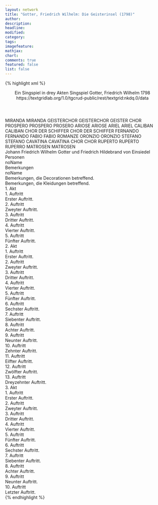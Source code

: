```yaml
---
layout: network
title: "Gotter, Friedrich Wilhelm: Die Geisterinsel (1798)"
author:
description:
headline:
modified:
category:
tags:
imagefeature: 
mathjax: 
chart: 
comments: true
featured: false
list: false
---
```

{% highlight xml %}
<?xml-model href="https://raw.githubusercontent.com/DLiNa/project/master/rules/lina.rnc"?><?xml-model href="https://raw.githubusercontent.com/DLiNa/project/master/rules/lina.sch"?>
<play xmlns="http://lina.digital">
  <header>
    <title>Die Geisterinsel</title>
    <subtitle>Ein Singspiel in drey Akten</subtitle>
    <genretitle>Singspiel</genretitle>
    <author>Gotter, Friedrich Wilhelm</author>
    <date type="print"/>
    <date type="premiere">1798</date>
    <date type="written"/>
    <source>https://textgridlab.org/1.0/tgcrud-public/rest/textgrid:nkdq.0/data</source>
  </header>
  <personae>
    <character>
      <name>MIRANDA</name>
      <alias xml:id="miranda">
        <name>MIRANDA</name>
      </alias>
    </character>
    <character>
      <name>GEISTERCHOR</name>
      <alias xml:id="geisterchor">
        <name>GEISTERCHOR</name>
      </alias>
      <alias xml:id="geister_chor">
        <name>GEISTER CHOR</name>
      </alias>
    </character>
    <character>
      <name>PROSPERO</name>
      <alias xml:id="prospero">
        <name>PROSPERO</name>
      </alias>
      <alias xml:id="prosero">
        <name>PROSERO</name>
      </alias>
    </character>
    <character>
      <name>ARIOSE</name>
      <alias xml:id="ariose">
        <name>ARIOSE</name>
      </alias>
    </character>
    <character>
      <name>ARIEL</name>
      <alias xml:id="ariel">
        <name>ARIEL</name>
      </alias>
    </character>
    <character>
      <name>CALIBAN</name>
      <alias xml:id="caliban">
        <name>CALIBAN</name>
      </alias>
    </character>
    <character>
      <name>CHOR DER SCHIFFER</name>
      <alias xml:id="chor_der_schiffer">
        <name>CHOR DER SCHIFFER</name>
      </alias>
    </character>
    <character>
      <name>FERNANDO</name>
      <alias xml:id="fernando">
        <name>FERNANDO</name>
      </alias>
    </character>
    <character>
      <name>FABIO</name>
      <alias xml:id="fabio">
        <name>FABIO</name>
      </alias>
      <alias xml:id="romanze">
        <name>ROMANZE</name>
      </alias>
    </character>
    <character>
      <name>ORONZIO</name>
      <alias xml:id="oronzio">
        <name>ORONZIO</name>
      </alias>
    </character>
    <character>
      <name>STEFANO</name>
      <alias xml:id="stefano">
        <name>STEFANO</name>
      </alias>
    </character>
    <character>
      <name>CAVATINA</name>
      <alias xml:id="cavatina">
        <name>CAVATINA</name>
      </alias>
    </character>
    <character>
      <name>CHOR</name>
      <alias xml:id="chor">
        <name>CHOR</name>
      </alias>
    </character>
    <character>
      <name>RUPERTO</name>
      <alias xml:id="ruperto">
        <name>RUPERTO</name>
      </alias>
      <alias xml:id="ruperro">
        <name>RUPERRO</name>
      </alias>
    </character>
    <character>
      <name>MATROSEN</name>
      <alias xml:id="matrosen">
        <name>MATROSEN</name>
      </alias>
    </character>
  </personae>
  <text>
    <div>
      <head>Johann Friedrich Wilhelm Gotter und Friedrich Hildebrand von Einsiedel</head>
    </div>
    <div>
      <head>Personen</head>
      <div>
        <head>noName</head>
      </div>
    </div>
    <div>
      <head>Bemerkungen</head>
      <div>
        <head>noName</head>
        <div>
          <head>Bemerkungen, die Decorationen betreffend.</head>
        </div>
        <div>
          <head>Bemerkungen, die Kleidungen betreffend.</head>
        </div>
      </div>
    </div>
    <div>
      <head>1. Akt</head>
      <div>
        <head>1. Auftritt</head>
        <div>
          <head>Erster Auftritt.</head>
          <sp who="#miranda">
            <amount n="2" unit="speech_acts"/>
            <amount n="89" unit="words"/>
            <amount n="10" unit="lines"/>
            <amount n="498" unit="chars"/>
          </sp>
          <sp who="#geisterchor">
            <amount n="1" unit="speech_acts"/>
            <amount n="16" unit="words"/>
            <amount n="6" unit="lines"/>
            <amount n="107" unit="chars"/>
          </sp>
        </div>
      </div>
      <div>
        <head>2. Auftritt</head>
        <div>
          <head>Zweyter Auftritt.</head>
          <sp who="#miranda">
            <amount n="30" unit="speech_acts"/>
            <amount n="590" unit="words"/>
            <amount n="54" unit="lines"/>
            <amount n="3222" unit="chars"/>
          </sp>
          <sp who="#prospero">
            <amount n="30" unit="speech_acts"/>
            <amount n="466" unit="words"/>
            <amount n="40" unit="lines"/>
            <amount n="2616" unit="chars"/>
          </sp>
          <sp who="#ariose">
            <amount n="1" unit="speech_acts"/>
            <amount n="22" unit="words"/>
            <amount n="5" unit="lines"/>
            <amount n="117" unit="chars"/>
          </sp>
        </div>
      </div>
      <div>
        <head>3. Auftritt</head>
        <div>
          <head>Dritter Auftritt.</head>
          <sp who="#ariel">
            <amount n="5" unit="speech_acts"/>
            <amount n="82" unit="words"/>
            <amount n="17" unit="lines"/>
            <amount n="487" unit="chars"/>
          </sp>
          <sp who="#prospero">
            <amount n="4" unit="speech_acts"/>
            <amount n="67" unit="words"/>
            <amount n="3" unit="lines"/>
            <amount n="375" unit="chars"/>
          </sp>
        </div>
      </div>
      <div>
        <head>4. Auftritt</head>
        <div>
          <head>Vierter Auftritt.</head>
          <sp who="#caliban">
            <amount n="11" unit="speech_acts"/>
            <amount n="425" unit="words"/>
            <amount n="26" unit="lines"/>
            <amount n="2334" unit="chars"/>
          </sp>
          <sp who="#miranda">
            <amount n="1" unit="speech_acts"/>
          </sp>
          <sp who="#prospero">
            <amount n="9" unit="speech_acts"/>
            <amount n="162" unit="words"/>
            <amount n="6" unit="lines"/>
            <amount n="897" unit="chars"/>
          </sp>
        </div>
      </div>
      <div>
        <head>5. Auftritt</head>
        <div>
          <head>Fünfter Auftritt.</head>
          <sp who="#miranda">
            <amount n="1" unit="speech_acts"/>
            <amount n="47" unit="words"/>
            <amount n="8" unit="lines"/>
            <amount n="251" unit="chars"/>
          </sp>
          <sp who="#caliban">
            <amount n="2" unit="speech_acts"/>
            <amount n="105" unit="words"/>
            <amount n="21" unit="lines"/>
            <amount n="540" unit="chars"/>
          </sp>
          <sp who="#prospero">
            <amount n="1" unit="speech_acts"/>
            <amount n="88" unit="words"/>
            <amount n="16" unit="lines"/>
            <amount n="478" unit="chars"/>
          </sp>
          <sp who="#ariel">
            <amount n="1" unit="speech_acts"/>
            <amount n="41" unit="words"/>
            <amount n="8" unit="lines"/>
            <amount n="236" unit="chars"/>
          </sp>
          <sp who="#chor_der_schiffer">
            <amount n="1" unit="speech_acts"/>
            <amount n="78" unit="words"/>
            <amount n="17" unit="lines"/>
            <amount n="399" unit="chars"/>
          </sp>
        </div>
      </div>
    </div>
    <div>
      <head>2. Akt</head>
      <div>
        <head>1. Auftritt</head>
        <div>
          <head>Erster Auftritt.</head>
          <sp who="#fernando">
            <amount n="3" unit="speech_acts"/>
            <amount n="204" unit="words"/>
            <amount n="32" unit="lines"/>
            <amount n="1138" unit="chars"/>
          </sp>
          <sp who="#ariel">
            <amount n="2" unit="speech_acts"/>
            <amount n="10" unit="words"/>
            <amount n="3" unit="lines"/>
            <amount n="55" unit="chars"/>
          </sp>
        </div>
      </div>
      <div>
        <head>2. Auftritt</head>
        <div>
          <head>Zweyter Auftritt.</head>
          <sp who="#fernando">
            <amount n="21" unit="speech_acts"/>
            <amount n="337" unit="words"/>
            <amount n="24" unit="lines"/>
            <amount n="1941" unit="chars"/>
          </sp>
          <sp who="#prospero">
            <amount n="20" unit="speech_acts"/>
            <amount n="217" unit="words"/>
            <amount n="25" unit="lines"/>
            <amount n="1165" unit="chars"/>
          </sp>
          <sp who="#fernando #prospero">
            <amount n="1" unit="speech_acts"/>
            <amount n="5" unit="words"/>
            <amount n="1" unit="lines"/>
            <amount n="29" unit="chars"/>
          </sp>
        </div>
      </div>
      <div>
        <head>3. Auftritt</head>
        <div>
          <head>Dritter Auftritt.</head>
          <sp who="#ariel">
            <amount n="1" unit="speech_acts"/>
            <amount n="16" unit="words"/>
            <amount n="1" unit="lines"/>
            <amount n="91" unit="chars"/>
          </sp>
          <sp who="#prospero">
            <amount n="1" unit="speech_acts"/>
            <amount n="6" unit="words"/>
            <amount n="1" unit="lines"/>
            <amount n="24" unit="chars"/>
          </sp>
          <sp who="#fernando">
            <amount n="1" unit="speech_acts"/>
            <amount n="10" unit="words"/>
            <amount n="1" unit="lines"/>
            <amount n="49" unit="chars"/>
          </sp>
        </div>
      </div>
      <div>
        <head>4. Auftritt</head>
        <div>
          <head>Vierter Auftritt.</head>
          <sp who="#miranda">
            <amount n="13" unit="speech_acts"/>
            <amount n="234" unit="words"/>
            <amount n="35" unit="lines"/>
            <amount n="1310" unit="chars"/>
          </sp>
          <sp who="#prospero">
            <amount n="9" unit="speech_acts"/>
            <amount n="88" unit="words"/>
            <amount n="8" unit="lines"/>
            <amount n="486" unit="chars"/>
          </sp>
          <sp who="#fernando">
            <amount n="4" unit="speech_acts"/>
            <amount n="25" unit="words"/>
            <amount n="4" unit="lines"/>
            <amount n="174" unit="chars"/>
          </sp>
          <sp who="#prosero">
            <amount n="1" unit="speech_acts"/>
            <amount n="5" unit="words"/>
            <amount n="1" unit="lines"/>
            <amount n="32" unit="chars"/>
          </sp>
        </div>
      </div>
      <div>
        <head>5. Auftritt</head>
        <div>
          <head>Fünfter Auftritt.</head>
          <sp who="#fernando">
            <amount n="10" unit="speech_acts"/>
            <amount n="154" unit="words"/>
            <amount n="11" unit="lines"/>
            <amount n="840" unit="chars"/>
          </sp>
          <sp who="#prospero">
            <amount n="11" unit="speech_acts"/>
            <amount n="255" unit="words"/>
            <amount n="24" unit="lines"/>
            <amount n="1408" unit="chars"/>
          </sp>
        </div>
      </div>
      <div>
        <head>6. Auftritt</head>
        <div>
          <head>Sechster Auftritt.</head>
          <sp who="#ariel">
            <amount n="1" unit="speech_acts"/>
            <amount n="131" unit="words"/>
            <amount n="14" unit="lines"/>
            <amount n="745" unit="chars"/>
          </sp>
        </div>
      </div>
      <div>
        <head>7. Auftritt</head>
        <div>
          <head>Siebenter Auftritt.</head>
          <sp who="#fabio">
            <amount n="9" unit="speech_acts"/>
            <amount n="118" unit="words"/>
            <amount n="7" unit="lines"/>
            <amount n="629" unit="chars"/>
          </sp>
          <sp who="#oronzio">
            <amount n="9" unit="speech_acts"/>
            <amount n="85" unit="words"/>
            <amount n="9" unit="lines"/>
            <amount n="487" unit="chars"/>
          </sp>
        </div>
      </div>
      <div>
        <head>8. Auftritt</head>
        <div>
          <head>Achter Auftritt.</head>
          <sp who="#fabio">
            <amount n="21" unit="speech_acts"/>
            <amount n="330" unit="words"/>
            <amount n="18" unit="lines"/>
            <amount n="1746" unit="chars"/>
          </sp>
          <sp who="#oronzio">
            <amount n="16" unit="speech_acts"/>
            <amount n="183" unit="words"/>
            <amount n="15" unit="lines"/>
            <amount n="1014" unit="chars"/>
          </sp>
          <sp who="#stefano">
            <amount n="18" unit="speech_acts"/>
            <amount n="212" unit="words"/>
            <amount n="17" unit="lines"/>
            <amount n="1133" unit="chars"/>
          </sp>
          <sp who="#oronzio #fabio">
            <amount n="4" unit="speech_acts"/>
            <amount n="13" unit="words"/>
            <amount n="4" unit="lines"/>
            <amount n="71" unit="chars"/>
          </sp>
          <sp who="#oronzio #stefano">
            <amount n="1" unit="speech_acts"/>
            <amount n="3" unit="words"/>
            <amount n="1" unit="lines"/>
            <amount n="21" unit="chars"/>
          </sp>
          <sp who="#oronzio #stefano #fabio">
            <amount n="1" unit="speech_acts"/>
            <amount n="12" unit="words"/>
            <amount n="2" unit="lines"/>
            <amount n="66" unit="chars"/>
          </sp>
          <sp who="#romanze">
            <amount n="1" unit="speech_acts"/>
            <amount n="77" unit="words"/>
            <amount n="18" unit="lines"/>
            <amount n="418" unit="chars"/>
          </sp>
        </div>
      </div>
      <div>
        <head>9. Auftritt</head>
        <div>
          <head>Neunter Auftritt.</head>
          <sp who="#oronzio">
            <amount n="4" unit="speech_acts"/>
            <amount n="47" unit="words"/>
            <amount n="3" unit="lines"/>
            <amount n="281" unit="chars"/>
          </sp>
          <sp who="#stefano">
            <amount n="3" unit="speech_acts"/>
            <amount n="27" unit="words"/>
            <amount n="3" unit="lines"/>
            <amount n="167" unit="chars"/>
          </sp>
        </div>
      </div>
      <div>
        <head>10. Auftritt</head>
        <div>
          <head>Zehnter Auftritt.</head>
          <sp who="#oronzio #stefano">
            <amount n="5" unit="speech_acts"/>
            <amount n="52" unit="words"/>
            <amount n="13" unit="lines"/>
            <amount n="279" unit="chars"/>
          </sp>
          <sp who="#caliban">
            <amount n="35" unit="speech_acts"/>
            <amount n="410" unit="words"/>
            <amount n="47" unit="lines"/>
            <amount n="2163" unit="chars"/>
          </sp>
          <sp who="#stefano">
            <amount n="17" unit="speech_acts"/>
            <amount n="90" unit="words"/>
            <amount n="21" unit="lines"/>
            <amount n="491" unit="chars"/>
          </sp>
          <sp who="#oronzio">
            <amount n="24" unit="speech_acts"/>
            <amount n="209" unit="words"/>
            <amount n="32" unit="lines"/>
            <amount n="1121" unit="chars"/>
          </sp>
          <sp who="#oronzio #stefano">
            <amount n="8" unit="speech_acts"/>
            <amount n="56" unit="words"/>
            <amount n="8" unit="lines"/>
            <amount n="313" unit="chars"/>
          </sp>
          <sp who="#ariel">
            <amount n="2" unit="speech_acts"/>
            <amount n="8" unit="words"/>
            <amount n="2" unit="lines"/>
            <amount n="28" unit="chars"/>
          </sp>
          <sp who="#oronzio #stefano #caliban">
            <amount n="3" unit="speech_acts"/>
            <amount n="17" unit="words"/>
            <amount n="3" unit="lines"/>
            <amount n="77" unit="chars"/>
          </sp>
        </div>
      </div>
      <div>
        <head>11. Auftritt</head>
        <div>
          <head>Eilfter Auftritt.</head>
          <sp who="#fabio">
            <amount n="14" unit="speech_acts"/>
            <amount n="318" unit="words"/>
            <amount n="27" unit="lines"/>
            <amount n="1785" unit="chars"/>
          </sp>
          <sp who="#caliban">
            <amount n="17" unit="speech_acts"/>
            <amount n="178" unit="words"/>
            <amount n="33" unit="lines"/>
            <amount n="925" unit="chars"/>
          </sp>
          <sp who="#oronzio">
            <amount n="8" unit="speech_acts"/>
            <amount n="55" unit="words"/>
            <amount n="8" unit="lines"/>
            <amount n="274" unit="chars"/>
          </sp>
          <sp who="#stefano">
            <amount n="8" unit="speech_acts"/>
            <amount n="55" unit="words"/>
            <amount n="7" unit="lines"/>
            <amount n="308" unit="chars"/>
          </sp>
          <sp who="#oronzio #stefano">
            <amount n="5" unit="speech_acts"/>
            <amount n="25" unit="words"/>
            <amount n="7" unit="lines"/>
            <amount n="121" unit="chars"/>
          </sp>
          <sp who="#ariel">
            <amount n="7" unit="speech_acts"/>
            <amount n="45" unit="words"/>
            <amount n="10" unit="lines"/>
            <amount n="196" unit="chars"/>
          </sp>
          <sp who="#oronzio #stefano">
            <amount n="1" unit="speech_acts"/>
            <amount n="10" unit="words"/>
            <amount n="2" unit="lines"/>
            <amount n="51" unit="chars"/>
          </sp>
          <sp who="#stefano #oronzio">
            <amount n="1" unit="speech_acts"/>
            <amount n="9" unit="words"/>
            <amount n="2" unit="lines"/>
            <amount n="43" unit="chars"/>
          </sp>
        </div>
      </div>
      <div>
        <head>12. Auftritt</head>
        <div>
          <head>Zwölfter Auftritt.</head>
          <sp who="#fernando">
            <amount n="6" unit="speech_acts"/>
            <amount n="247" unit="words"/>
            <amount n="22" unit="lines"/>
            <amount n="1481" unit="chars"/>
          </sp>
          <sp who="#miranda">
            <amount n="5" unit="speech_acts"/>
            <amount n="109" unit="words"/>
            <amount n="2" unit="lines"/>
            <amount n="585" unit="chars"/>
          </sp>
        </div>
      </div>
      <div>
        <head>13. Auftritt</head>
        <div>
          <head>Dreyzehnter Auftritt.</head>
          <sp who="#miranda">
            <amount n="2" unit="speech_acts"/>
            <amount n="76" unit="words"/>
            <amount n="10" unit="lines"/>
            <amount n="394" unit="chars"/>
          </sp>
          <sp who="#caliban">
            <amount n="4" unit="speech_acts"/>
            <amount n="162" unit="words"/>
            <amount n="57" unit="lines"/>
            <amount n="891" unit="chars"/>
          </sp>
          <sp who="#prospero">
            <amount n="13" unit="speech_acts"/>
            <amount n="247" unit="words"/>
            <amount n="77" unit="lines"/>
            <amount n="1273" unit="chars"/>
          </sp>
          <sp who="#miranda #fernando">
            <amount n="2" unit="speech_acts"/>
            <amount n="22" unit="words"/>
            <amount n="4" unit="lines"/>
            <amount n="83" unit="chars"/>
          </sp>
          <sp who="#fernando #miranda">
            <amount n="2" unit="speech_acts"/>
            <amount n="23" unit="words"/>
            <amount n="6" unit="lines"/>
            <amount n="112" unit="chars"/>
          </sp>
          <sp who="#cavatina">
            <amount n="1" unit="speech_acts"/>
            <amount n="26" unit="words"/>
            <amount n="8" unit="lines"/>
            <amount n="115" unit="chars"/>
          </sp>
          <sp who="#fernando">
            <amount n="1" unit="speech_acts"/>
            <amount n="47" unit="words"/>
            <amount n="10" unit="lines"/>
            <amount n="220" unit="chars"/>
          </sp>
          <sp who="#fernando #miranda">
            <amount n="9" unit="speech_acts"/>
            <amount n="117" unit="words"/>
            <amount n="32" unit="lines"/>
            <amount n="676" unit="chars"/>
          </sp>
          <sp who="#ariel">
            <amount n="1" unit="speech_acts"/>
            <amount n="10" unit="words"/>
            <amount n="2" unit="lines"/>
            <amount n="52" unit="chars"/>
          </sp>
        </div>
      </div>
    </div>
    <div>
      <head>3. Akt</head>
      <div>
        <head>1. Auftritt</head>
        <div>
          <head>Erster Auftritt.</head>
          <sp who="#miranda">
            <amount n="9" unit="speech_acts"/>
            <amount n="77" unit="words"/>
            <amount n="21" unit="lines"/>
            <amount n="397" unit="chars"/>
          </sp>
          <sp who="#fernando">
            <amount n="8" unit="speech_acts"/>
            <amount n="88" unit="words"/>
            <amount n="21" unit="lines"/>
            <amount n="411" unit="chars"/>
          </sp>
          <sp who="#miranda #fernando">
            <amount n="2" unit="speech_acts"/>
            <amount n="22" unit="words"/>
            <amount n="5" unit="lines"/>
            <amount n="119" unit="chars"/>
          </sp>
        </div>
      </div>
      <div>
        <head>2. Auftritt</head>
        <div>
          <head>Zweyter Auftritt.</head>
        </div>
      </div>
      <div>
        <head>3. Auftritt</head>
        <div>
          <head>Dritter Auftritt.</head>
          <sp who="#geister_chor">
            <amount n="1" unit="speech_acts"/>
            <amount n="19" unit="words"/>
            <amount n="7" unit="lines"/>
            <amount n="103" unit="chars"/>
          </sp>
        </div>
      </div>
      <div>
        <head>4. Auftritt</head>
        <div>
          <head>Vierter Auftritt.</head>
          <sp who="#prospero">
            <amount n="14" unit="speech_acts"/>
            <amount n="148" unit="words"/>
            <amount n="29" unit="lines"/>
            <amount n="813" unit="chars"/>
          </sp>
          <sp who="#ariel">
            <amount n="13" unit="speech_acts"/>
            <amount n="105" unit="words"/>
            <amount n="24" unit="lines"/>
            <amount n="632" unit="chars"/>
          </sp>
        </div>
      </div>
      <div>
        <head>5. Auftritt</head>
        <div>
          <head>Fünfter Auftritt.</head>
          <sp who="#fabio">
            <amount n="8" unit="speech_acts"/>
            <amount n="383" unit="words"/>
            <amount n="39" unit="lines"/>
            <amount n="2055" unit="chars"/>
          </sp>
          <sp who="#fernando">
            <amount n="8" unit="speech_acts"/>
            <amount n="126" unit="words"/>
            <amount n="22" unit="lines"/>
            <amount n="689" unit="chars"/>
          </sp>
          <sp who="#fabio #fernando">
            <amount n="2" unit="speech_acts"/>
            <amount n="13" unit="words"/>
            <amount n="2" unit="lines"/>
            <amount n="63" unit="chars"/>
          </sp>
        </div>
      </div>
      <div>
        <head>6. Auftritt</head>
        <div>
          <head>Sechster Auftritt.</head>
          <sp who="#caliban">
            <amount n="21" unit="speech_acts"/>
            <amount n="401" unit="words"/>
            <amount n="20" unit="lines"/>
            <amount n="2126" unit="chars"/>
          </sp>
          <sp who="#oronzio">
            <amount n="5" unit="speech_acts"/>
            <amount n="58" unit="words"/>
            <amount n="4" unit="lines"/>
            <amount n="331" unit="chars"/>
          </sp>
          <sp who="#stefano">
            <amount n="4" unit="speech_acts"/>
            <amount n="36" unit="words"/>
            <amount n="4" unit="lines"/>
            <amount n="196" unit="chars"/>
          </sp>
          <sp who="#ariel">
            <amount n="6" unit="speech_acts"/>
            <amount n="47" unit="words"/>
            <amount n="12" unit="lines"/>
            <amount n="227" unit="chars"/>
          </sp>
          <sp who="#oronzio #stefano">
            <amount n="9" unit="speech_acts"/>
            <amount n="39" unit="words"/>
            <amount n="12" unit="lines"/>
            <amount n="227" unit="chars"/>
          </sp>
          <sp who="#oronzio #stefano #caliban">
            <amount n="2" unit="speech_acts"/>
            <amount n="34" unit="words"/>
            <amount n="7" unit="lines"/>
            <amount n="142" unit="chars"/>
          </sp>
          <sp who="#prospero">
            <amount n="2" unit="speech_acts"/>
            <amount n="9" unit="words"/>
            <amount n="2" unit="lines"/>
            <amount n="44" unit="chars"/>
          </sp>
        </div>
      </div>
      <div>
        <head>7. Auftritt</head>
        <div>
          <head>Siebenter Auftritt.</head>
          <sp who="#ariel">
            <amount n="5" unit="speech_acts"/>
            <amount n="140" unit="words"/>
            <amount n="25" unit="lines"/>
            <amount n="766" unit="chars"/>
          </sp>
          <sp who="#prospero">
            <amount n="6" unit="speech_acts"/>
            <amount n="79" unit="words"/>
            <amount n="16" unit="lines"/>
            <amount n="401" unit="chars"/>
          </sp>
          <sp who="#oronzio #stefano">
            <amount n="3" unit="speech_acts"/>
            <amount n="34" unit="words"/>
            <amount n="7" unit="lines"/>
            <amount n="170" unit="chars"/>
          </sp>
          <sp who="#caliban">
            <amount n="1" unit="speech_acts"/>
            <amount n="24" unit="words"/>
            <amount n="5" unit="lines"/>
            <amount n="103" unit="chars"/>
          </sp>
          <sp who="#fabio">
            <amount n="2" unit="speech_acts"/>
            <amount n="34" unit="words"/>
            <amount n="6" unit="lines"/>
            <amount n="170" unit="chars"/>
          </sp>
          <sp who="#miranda #fernando">
            <amount n="1" unit="speech_acts"/>
            <amount n="20" unit="words"/>
            <amount n="5" unit="lines"/>
            <amount n="119" unit="chars"/>
          </sp>
        </div>
      </div>
      <div>
        <head>8. Auftritt</head>
        <div>
          <head>Achter Auftritt.</head>
          <sp who="#chor">
            <amount n="2" unit="speech_acts"/>
            <amount n="37" unit="words"/>
            <amount n="9" unit="lines"/>
            <amount n="187" unit="chars"/>
          </sp>
          <sp who="#chor_der_schiffer #chor">
            <amount n="1" unit="speech_acts"/>
            <amount n="17" unit="words"/>
            <amount n="6" unit="lines"/>
            <amount n="94" unit="chars"/>
          </sp>
        </div>
      </div>
      <div>
        <head>9. Auftritt</head>
        <div>
          <head>Neunter Auftritt.</head>
          <sp who="#prospero">
            <amount n="4" unit="speech_acts"/>
            <amount n="111" unit="words"/>
            <amount n="14" unit="lines"/>
            <amount n="596" unit="chars"/>
          </sp>
          <sp who="#miranda">
            <amount n="1" unit="speech_acts"/>
            <amount n="19" unit="words"/>
            <amount n="112" unit="chars"/>
          </sp>
          <sp who="#ruperto">
            <amount n="2" unit="speech_acts"/>
            <amount n="112" unit="words"/>
            <amount n="1" unit="lines"/>
            <amount n="685" unit="chars"/>
          </sp>
          <sp who="#ruperro">
            <amount n="1" unit="speech_acts"/>
            <amount n="27" unit="words"/>
            <amount n="159" unit="chars"/>
          </sp>
          <sp who="#matrosen">
            <amount n="2" unit="speech_acts"/>
            <amount n="12" unit="words"/>
            <amount n="2" unit="lines"/>
            <amount n="64" unit="chars"/>
          </sp>
          <sp who="#chor">
            <amount n="3" unit="speech_acts"/>
            <amount n="27" unit="words"/>
            <amount n="6" unit="lines"/>
            <amount n="132" unit="chars"/>
          </sp>
          <sp who="#fernando #miranda">
            <amount n="1" unit="speech_acts"/>
            <amount n="37" unit="words"/>
            <amount n="7" unit="lines"/>
            <amount n="176" unit="chars"/>
          </sp>
          <sp who="#fabio">
            <amount n="1" unit="speech_acts"/>
            <amount n="24" unit="words"/>
            <amount n="5" unit="lines"/>
            <amount n="134" unit="chars"/>
          </sp>
          <sp who="#oronzio #stefano">
            <amount n="1" unit="speech_acts"/>
            <amount n="23" unit="words"/>
            <amount n="5" unit="lines"/>
            <amount n="124" unit="chars"/>
          </sp>
        </div>
      </div>
      <div>
        <head>10. Auftritt</head>
        <div>
          <head>Letzter Auftritt.</head>
          <sp who="#prospero">
            <amount n="2" unit="speech_acts"/>
            <amount n="144" unit="words"/>
            <amount n="29" unit="lines"/>
            <amount n="792" unit="chars"/>
          </sp>
          <sp who="#ariel">
            <amount n="1" unit="speech_acts"/>
            <amount n="20" unit="words"/>
            <amount n="5" unit="lines"/>
            <amount n="142" unit="chars"/>
          </sp>
        </div>
      </div>
    </div>
  </text>
</play>
{% endhighlight %}